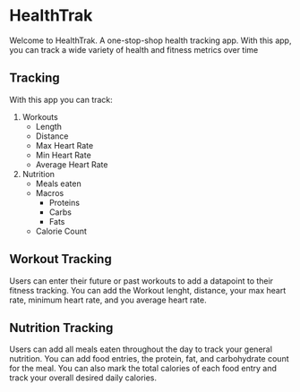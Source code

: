# HealthTrak

Welcome to HealthTrak. A one-stop-shop health tracking app. With this app, you can track a wide variety of health and fitness metrics over time

## Tracking

With this app you can track:

1. Workouts
    - Length
    - Distance
    - Max Heart Rate
    - Min Heart Rate
    - Average Heart Rate
1. Nutrition
    - Meals eaten
    - Macros
        - Proteins
        - Carbs
        - Fats
    - Calorie Count

## Workout Tracking

Users can enter their future or past workouts to add a datapoint to their fitness tracking. You can add the Workout lenght, distance, your max heart rate, minimum heart rate, and you average heart rate.

## Nutrition Tracking

Users can add all meals eaten throughout the day to track your general nutrition. You can add food entries, the protein, fat, and carbohydrate count for the meal. You can also mark the total calories of each food entry and track your overall desired daily calories.
